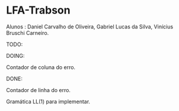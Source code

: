 # LFA-Trabson
Alunos : Daniel Carvalho de Oliveira, Gabriel Lucas da Silva, Vinícius Bruschi Carneiro. 

TODO:
  
DOING:

  Contador de coluna do erro.
  
DONE:

  Contador de linha do erro.
  
  Gramática LL(1) para implementar.
